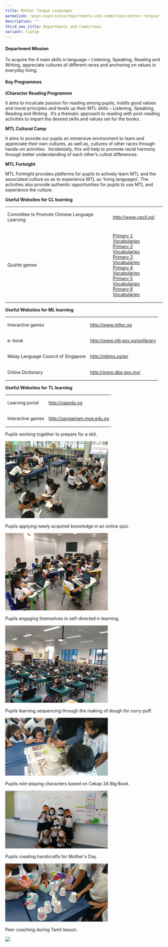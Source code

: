```yaml
---
title: Mother Tongue Languages
permalink: /pcps-experience/departments-and-committees/mother-tongue/
description: ""
third_nav_title: Departments and Committees
variant: tiptap
---
```

<h4>Department Mission</h4>
<p>To acquire the 4 main skills in language – Listening, Speaking, Reading
and Writing, appreciate cultures of different races and anchoring on values
in everyday living.</p>
<h4>Key Programmes</h4>
<p><strong>iCharacter Reading Programme</strong>
</p>
<p>It aims to inculcate passion for reading among pupils, instills good values
and moral principles and levels up their MTL skills – Listening, Speaking,
Reading and Writing. &nbsp;It’s a thematic approach to reading with post-reading
activities to impart the desired skills and values set for the books.</p>
<p><strong>MTL Cultural Camp</strong>
</p>
<p>It aims to provide our pupils an immersive environment to learn and appreciate
their own cultures, as well as, cultures of other races through hands-on
activities. &nbsp;Incidentally, this will help to promote racial harmony
through better understanding of each other’s cultral differences.</p>
<p><strong>MTL Fortnight</strong>
</p>
<p>MTL Fortnight provides platforms for pupils to actively learn MTL and
the associated culture so as to experience MTL as ‘living languages’. The
activities also provide authentic opportunities for pupils to use MTL and
experience the culture.</p>
<p><strong>Useful Websites for CL learning</strong>
</p>
<table style="minWidth: 50px">
<colgroup>
<col>
<col>
</colgroup>
<tbody>
<tr>
<td rowspan="1" colspan="1">
<p>Committee to Promote Chinese Language Learning</p>
</td>
<td rowspan="1" colspan="1">
<p><a href="http://www.cpcll.sg/" rel="noopener noreferrer nofollow" target="_blank">http://www.cpcll.sg/</a>
</p>
</td>
</tr>
<tr>
<td rowspan="1" colspan="1">
<p>Quizlet games</p>
</td>
<td rowspan="1" colspan="1">
<p><a href="https://quizlet.com/pcpsCL/folders/pcps-p1-cl-spelling" rel="noopener noreferrer nofollow" target="_blank">Primary 1 Vocabularies</a>
<br><a href="https://quizlet.com/pcpsCL/folders/pcps-p2-cl-spelling" rel="noopener noreferrer nofollow" target="_blank">Primary 2 Vocabularies</a>
<br><a href="https://quizlet.com/pcpsCL/folders/pcps-p3-cl-spelling" rel="noopener noreferrer nofollow" target="_blank">Primary 3 Vocabularies</a>
<br><a href="https://quizlet.com/pcpsCL/folders/pcps-p4-cl-spelling/sets" rel="noopener noreferrer nofollow" target="_blank">Primary 4 Vocabularies</a>
<br><a href="https://quizlet.com/pcpsCL/folders/pcps-p5-cl-spelling/sets" rel="noopener noreferrer nofollow" target="_blank">Primary 5 Vocabularies</a>
<br><a href="https://quizlet.com/pcpsCL/folders/pcps-p6-cl-spelling/sets" rel="noopener noreferrer nofollow" target="_blank">Primary 6 Vocabularies</a>
</p>
</td>
</tr>
</tbody>
</table>
<p><strong>Useful Websites for ML learning</strong>
</p>
<table style="minWidth: 50px">
<colgroup>
<col>
<col>
</colgroup>
<tbody>
<tr>
<td rowspan="1" colspan="1">
<p>Interactive games</p>
</td>
<td rowspan="1" colspan="1">
<p><a href="http://www.mllpc.sg/" rel="noopener noreferrer nofollow" target="_blank">http://www.mllpc.sg</a>
<br>
</p>
</td>
</tr>
<tr>
<td rowspan="1" colspan="1">
<p>e-book</p>
</td>
<td rowspan="1" colspan="1">
<p><a href="http://www.nlb.gov.sg/golibrary" rel="noopener noreferrer nofollow" target="_blank">http://www.nlb.gov.sg/golibrary</a>
</p>
</td>
</tr>
<tr>
<td rowspan="1" colspan="1">
<p>Malay Language Council of Singapore</p>
</td>
<td rowspan="1" colspan="1">
<p><a href="http://mbms.sg/en" rel="noopener noreferrer nofollow" target="_blank">http://mbms.sg/en</a>
</p>
</td>
</tr>
<tr>
<td rowspan="1" colspan="1">
<p>Online Dictionary</p>
</td>
<td rowspan="1" colspan="1">
<p><a href="http://prpm.dbp.gov.my/" rel="noopener noreferrer nofollow" target="_blank">http://prpm.dbp.gov.my/</a>
</p>
</td>
</tr>
</tbody>
</table>
<p><strong>Useful Websites for TL learning</strong>
</p>
<table style="minWidth: 50px">
<colgroup>
<col>
<col>
</colgroup>
<tbody>
<tr>
<td rowspan="1" colspan="1">
<p>Learning portal</p>
</td>
<td rowspan="1" colspan="1">
<p><a href="http://vaandu.sg/" rel="noopener noreferrer nofollow" target="_blank">http://vaandu.sg</a>
</p>
</td>
</tr>
<tr>
<td rowspan="1" colspan="1">
<p>Interactive games
<br>
</p>
</td>
<td rowspan="1" colspan="1">
<p><a href="http://sangamam.moe.edu.sg/" rel="noopener noreferrer nofollow" target="_blank">http://sangamam.moe.edu.sg</a>
</p>
</td>
</tr>
</tbody>
</table>
<p>Pupils working together to prepare for a skit.</p>
<div class="isomer-image-wrapper">
<img style="width:65%" height="auto" width="100%" src="/images/mt1.jpeg">
</div>
<p>Pupils applying newly acquired knowledge in an online quiz.</p>
<div class="isomer-image-wrapper">
<img style="width:65%" height="auto" width="100%" src="/images/mt2.jpeg">
</div>
<p>Pupils engaging themselves in self-directed e-learning.</p>
<div class="isomer-image-wrapper">
<img style="width:65%" height="auto" width="100%" src="/images/mt3.jpeg">
</div>
<p>Pupils learning&nbsp;sequencing&nbsp;through the making of dough for curry
puff.</p>
<div class="isomer-image-wrapper">
<img style="width:65%" height="auto" width="100%" src="/images/mt4.jpeg">
</div>
<p>Pupils role-playing characters based on Cekap 2A Big Book.</p>
<div class="isomer-image-wrapper">
<img style="width:65%" height="auto" width="100%" src="/images/mt5.jpeg">
</div>
<p>Pupils creating handicrafts for Mother's Day.</p>
<div class="isomer-image-wrapper">
<img style="width:65%" height="auto" width="100%" src="/images/mt6.jpeg">
</div>
<p>Peer coaching during Tamil lesson.</p>
<div class="isomer-image-wrapper">
<img style="width:65%" height="auto" width="100%" src="/images/mt7.jpeg">
</div>
<p></p>